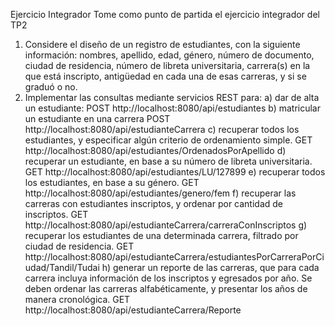 Ejercicio Integrador
Tome como punto de partida el ejercicio integrador del TP2
1) Considere el diseño de un registro de estudiantes, con la siguiente información: nombres,
apellido, edad, género, número de documento, ciudad de residencia, número de libreta
universitaria, carrera(s) en la que está inscripto, antigüedad en cada una de esas carreras, y
si se graduó o no.
2) Implementar las consultas mediante servicios REST para:
a) dar de alta un estudiante:
POST   http://localhost:8080/api/estudiantes
b) matricular un estudiante en una carrera
POST  http://localhost:8080/api/estudianteCarrera
c) recuperar todos los estudiantes, y especificar algún criterio de ordenamiento simple.
GET http://localhost:8080/api/estudiantes/OrdenadosPorApellido
d) recuperar un estudiante, en base a su número de libreta universitaria.
GET http://localhost:8080/api/estudiantes/LU/127899
e) recuperar todos los estudiantes, en base a su género.
GET  http://localhost:8080/api/estudiantes/genero/fem
f) recuperar las carreras con estudiantes inscriptos, y ordenar por cantidad de inscriptos.
GET  http://localhost:8080/api/estudianteCarrera/carreraConInscriptos
g) recuperar los estudiantes de una determinada carrera, filtrado por ciudad de residencia.
GET  http://localhost:8080/api/estudianteCarrera/estudiantesPorCarreraPorCiudad/Tandil/Tudai
h) generar un reporte de las carreras, que para cada carrera incluya información de los
inscriptos y egresados por año. Se deben ordenar las carreras alfabéticamente, y
presentar los años de manera cronológica.
GET  http://localhost:8080/api/estudianteCarrera/Reporte



